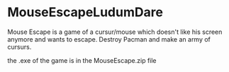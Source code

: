 # MouseEscapeLudumDare
Mouse Escape is a game of a cursur/mouse which doesn't like his screen anymore and wants to escape.  Destroy Pacman and make an army of cursurs.

the .exe of the game is in the MouseEscape.zip file
